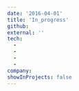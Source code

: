 ```yaml
---
date: '2016-04-01'
title: 'In_progress'
github:
external: ''
tech:
  -
  -
  -
  -
company:
showInProjects: false
---
```

